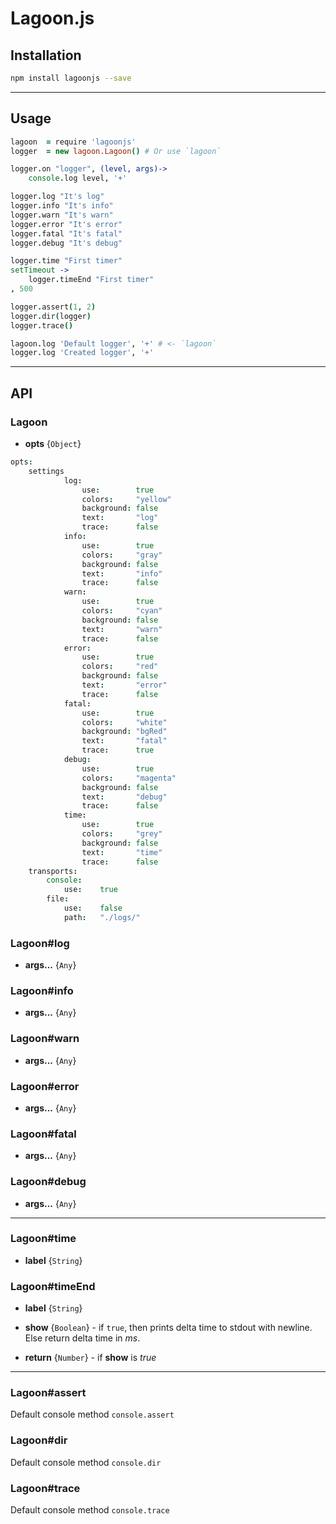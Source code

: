 # Lagoon.js

## Installation
```sh
npm install lagoonjs --save
```

-------------------------

## Usage
```coffee
lagoon  = require 'lagoonjs'
logger  = new lagoon.Lagoon() # Or use `lagoon`

logger.on "logger", (level, args)->
    console.log level, '+'

logger.log "It's log"
logger.info "It's info"
logger.warn "It's warn"
logger.error "It's error"
logger.fatal "It's fatal"
logger.debug "It's debug"

logger.time "First timer"
setTimeout ->
    logger.timeEnd "First timer"
, 500

logger.assert(1, 2)
logger.dir(logger)
logger.trace()

lagoon.log 'Default logger', '+' # <- `lagoon`
logger.log 'Created logger', '+'
```

-------------------------

## API
### Lagoon
* **opts** {`Object`}

```coffee
opts:
    settings
            log:
                use:        true
                colors:     "yellow"
                background: false
                text:       "log"
                trace:      false
            info:
                use:        true
                colors:     "gray"
                background: false
                text:       "info"
                trace:      false
            warn:
                use:        true
                colors:     "cyan"
                background: false
                text:       "warn"
                trace:      false
            error:
                use:        true
                colors:     "red"
                background: false
                text:       "error"
                trace:      false
            fatal:
                use:        true
                colors:     "white"
                background: "bgRed"
                text:       "fatal"
                trace:      true
            debug:
                use:        true
                colors:     "magenta"
                background: false
                text:       "debug"
                trace:      false
            time:
                use:        true
                colors:     "grey"
                background: false
                text:       "time"
                trace:      false
    transports:
        console:
            use:    true
        file:
            use:    false
            path:   "./logs/"
```

### Lagoon#log
* **args...** {`Any`}

### Lagoon#info
* **args...** {`Any`}

### Lagoon#warn
* **args...** {`Any`}

### Lagoon#error
* **args...** {`Any`}

### Lagoon#fatal
* **args...** {`Any`}

### Lagoon#debug
* **args...** {`Any`}

-------------------------

### Lagoon#time
* **label** {`String`}

### Lagoon#timeEnd
* **label** {`String`}
* **show** {`Boolean`} - if `true`, then prints delta time to stdout with newline. Else return delta time in *ms*.

* **return** {`Number`} - if **show** is *true*

-------------------------

### Lagoon#assert
Default console method `console.assert`

### Lagoon#dir
Default console method `console.dir`

### Lagoon#trace
Default console method `console.trace`